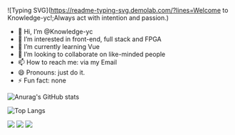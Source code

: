 ![Typing SVG](https://readme-typing-svg.demolab.com/?lines=Welcome to Knowledge-yc!;Always act with intention and passion.)

- 👋 Hi, I’m @Knowledge-yc
- 👀 I’m interested in front-end, full stack and FPGA
- 🌱 I’m currently learning Vue
- 💞️ I’m looking to collaborate on like-minded people
- 📫 How to reach me: via my Email
- 😄 Pronouns: just do it.
- ⚡ Fun fact: none

<!-- GitHub 统计卡片 -->
![Anurag's GitHub stats](https://github-readme-stats.vercel.app/api?username=knowledge-yc)

<!-- GitHub 使用语言统计 -->
![Top Langs](https://github-readme-stats.vercel.app/api/top-langs/?username=knowledge-yc)


<!-- GitHub 徽章 -->
<img src="https://img.shields.io/badge/-HTML5-E34F26?style=flat-square&logo=html5&logoColor=white" /> <img src="https://img.shields.io/badge/-CSS3-1572B6?style=flat-square&logo=css3" /> <img src="https://img.shields.io/badge/-JavaScript-oringe?style=flat-square&logo=javascript" />

<!---
Knowledge-yc/Knowledge-yc is a ✨ special ✨ repository because its `README.md` (this file) appears on your GitHub profile.
You can click the Preview link to take a look at your changes.
--->
